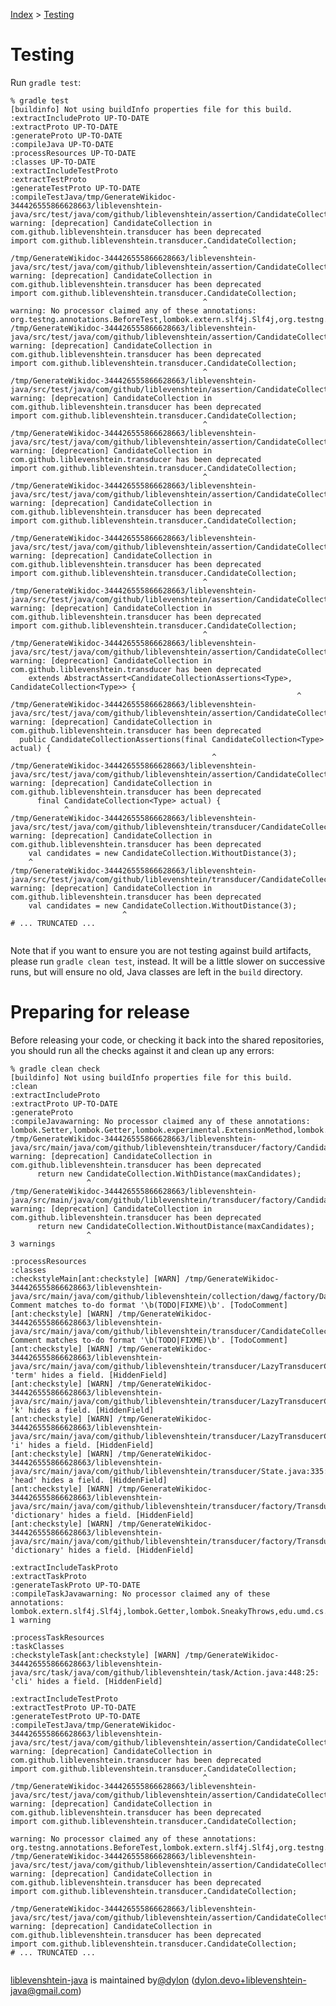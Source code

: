 [Index](index.md) > [Testing](testing.md)

# Testing

Run `gradle test`:

```
% gradle test
[buildinfo] Not using buildInfo properties file for this build.
:extractIncludeProto UP-TO-DATE
:extractProto UP-TO-DATE
:generateProto UP-TO-DATE
:compileJava UP-TO-DATE
:processResources UP-TO-DATE
:classes UP-TO-DATE
:extractIncludeTestProto
:extractTestProto
:generateTestProto UP-TO-DATE
:compileTestJava/tmp/GenerateWikidoc-344426555866628663/liblevenshtein-java/src/test/java/com/github/liblevenshtein/assertion/CandidateCollectionAssertions.java:5: warning: [deprecation] CandidateCollection in com.github.liblevenshtein.transducer has been deprecated
import com.github.liblevenshtein.transducer.CandidateCollection;
                                           ^
/tmp/GenerateWikidoc-344426555866628663/liblevenshtein-java/src/test/java/com/github/liblevenshtein/assertion/CandidateCollectionAssertionsTest.java:12: warning: [deprecation] CandidateCollection in com.github.liblevenshtein.transducer has been deprecated
import com.github.liblevenshtein.transducer.CandidateCollection;
                                           ^
warning: No processor claimed any of these annotations: org.testng.annotations.BeforeTest,lombok.extern.slf4j.Slf4j,org.testng.annotations.DataProvider,lombok.Getter,org.testng.annotations.BeforeClass,lombok.RequiredArgsConstructor,org.testng.annotations.BeforeMethod,org.testng.annotations.Test
/tmp/GenerateWikidoc-344426555866628663/liblevenshtein-java/src/test/java/com/github/liblevenshtein/assertion/CandidateCollectionAssertions.java:5: warning: [deprecation] CandidateCollection in com.github.liblevenshtein.transducer has been deprecated
import com.github.liblevenshtein.transducer.CandidateCollection;
                                           ^
/tmp/GenerateWikidoc-344426555866628663/liblevenshtein-java/src/test/java/com/github/liblevenshtein/assertion/CandidateCollectionAssertionsTest.java:12: warning: [deprecation] CandidateCollection in com.github.liblevenshtein.transducer has been deprecated
import com.github.liblevenshtein.transducer.CandidateCollection;
                                           ^
/tmp/GenerateWikidoc-344426555866628663/liblevenshtein-java/src/test/java/com/github/liblevenshtein/assertion/CandidateCollectionAssertions.java:5: warning: [deprecation] CandidateCollection in com.github.liblevenshtein.transducer has been deprecated
import com.github.liblevenshtein.transducer.CandidateCollection;
                                           ^
/tmp/GenerateWikidoc-344426555866628663/liblevenshtein-java/src/test/java/com/github/liblevenshtein/assertion/CandidateCollectionAssertionsTest.java:12: warning: [deprecation] CandidateCollection in com.github.liblevenshtein.transducer has been deprecated
import com.github.liblevenshtein.transducer.CandidateCollection;
                                           ^
/tmp/GenerateWikidoc-344426555866628663/liblevenshtein-java/src/test/java/com/github/liblevenshtein/assertion/CandidateCollectionAssertions.java:5: warning: [deprecation] CandidateCollection in com.github.liblevenshtein.transducer has been deprecated
import com.github.liblevenshtein.transducer.CandidateCollection;
                                           ^
/tmp/GenerateWikidoc-344426555866628663/liblevenshtein-java/src/test/java/com/github/liblevenshtein/assertion/CandidateCollectionAssertionsTest.java:12: warning: [deprecation] CandidateCollection in com.github.liblevenshtein.transducer has been deprecated
import com.github.liblevenshtein.transducer.CandidateCollection;
                                           ^
/tmp/GenerateWikidoc-344426555866628663/liblevenshtein-java/src/test/java/com/github/liblevenshtein/assertion/CandidateCollectionAssertions.java:12: warning: [deprecation] CandidateCollection in com.github.liblevenshtein.transducer has been deprecated
    extends AbstractAssert<CandidateCollectionAssertions<Type>, CandidateCollection<Type>> {
                                                                ^
/tmp/GenerateWikidoc-344426555866628663/liblevenshtein-java/src/test/java/com/github/liblevenshtein/assertion/CandidateCollectionAssertions.java:18: warning: [deprecation] CandidateCollection in com.github.liblevenshtein.transducer has been deprecated
  public CandidateCollectionAssertions(final CandidateCollection<Type> actual) {
                                             ^
/tmp/GenerateWikidoc-344426555866628663/liblevenshtein-java/src/test/java/com/github/liblevenshtein/assertion/CandidateCollectionAssertions.java:29: warning: [deprecation] CandidateCollection in com.github.liblevenshtein.transducer has been deprecated
      final CandidateCollection<Type> actual) {
            ^
/tmp/GenerateWikidoc-344426555866628663/liblevenshtein-java/src/test/java/com/github/liblevenshtein/transducer/CandidateCollectionTest.java:14: warning: [deprecation] CandidateCollection in com.github.liblevenshtein.transducer has been deprecated
    val candidates = new CandidateCollection.WithoutDistance(3);
    ^
/tmp/GenerateWikidoc-344426555866628663/liblevenshtein-java/src/test/java/com/github/liblevenshtein/transducer/CandidateCollectionTest.java:14: warning: [deprecation] CandidateCollection in com.github.liblevenshtein.transducer has been deprecated
    val candidates = new CandidateCollection.WithoutDistance(3);
                         ^
# ... TRUNCATED ...


```

Note that if you want to ensure you are not testing against build artifacts,
please run `gradle clean test`, instead.  It will be a little slower on
successive runs, but will ensure no old, Java classes are left in the `build`
directory.

# Preparing for release

Before releasing your code, or checking it back into the shared repositories,
you should run all the checks against it and clean up any errors:

```
% gradle clean check
[buildinfo] Not using buildInfo properties file for this build.
:clean
:extractIncludeProto
:extractProto UP-TO-DATE
:generateProto
:compileJavawarning: No processor claimed any of these annotations: lombok.Setter,lombok.Getter,lombok.experimental.ExtensionMethod,lombok.NonNull,lombok.RequiredArgsConstructor,lombok.EqualsAndHashCode,lombok.Value,lombok.extern.slf4j.Slf4j,lombok.Data,lombok.ToString,lombok.AllArgsConstructor,lombok.NoArgsConstructor
/tmp/GenerateWikidoc-344426555866628663/liblevenshtein-java/src/main/java/com/github/liblevenshtein/transducer/factory/CandidateCollectionBuilder.java:50: warning: [deprecation] CandidateCollection in com.github.liblevenshtein.transducer has been deprecated
      return new CandidateCollection.WithDistance(maxCandidates);
                 ^
/tmp/GenerateWikidoc-344426555866628663/liblevenshtein-java/src/main/java/com/github/liblevenshtein/transducer/factory/CandidateCollectionBuilder.java:70: warning: [deprecation] CandidateCollection in com.github.liblevenshtein.transducer has been deprecated
      return new CandidateCollection.WithoutDistance(maxCandidates);
                 ^
3 warnings

:processResources
:classes
:checkstyleMain[ant:checkstyle] [WARN] /tmp/GenerateWikidoc-344426555866628663/liblevenshtein-java/src/main/java/com/github/liblevenshtein/collection/dawg/factory/DawgFactory.java:82: Comment matches to-do format '\b(TODO|FIXME)\b'. [TodoComment]
[ant:checkstyle] [WARN] /tmp/GenerateWikidoc-344426555866628663/liblevenshtein-java/src/main/java/com/github/liblevenshtein/transducer/CandidateCollection.java:56: Comment matches to-do format '\b(TODO|FIXME)\b'. [TodoComment]
[ant:checkstyle] [WARN] /tmp/GenerateWikidoc-344426555866628663/liblevenshtein-java/src/main/java/com/github/liblevenshtein/transducer/LazyTransducerCollection.java:235:20: 'term' hides a field. [HiddenField]
[ant:checkstyle] [WARN] /tmp/GenerateWikidoc-344426555866628663/liblevenshtein-java/src/main/java/com/github/liblevenshtein/transducer/LazyTransducerCollection.java:236:17: 'k' hides a field. [HiddenField]
[ant:checkstyle] [WARN] /tmp/GenerateWikidoc-344426555866628663/liblevenshtein-java/src/main/java/com/github/liblevenshtein/transducer/LazyTransducerCollection.java:237:17: 'i' hides a field. [HiddenField]
[ant:checkstyle] [WARN] /tmp/GenerateWikidoc-344426555866628663/liblevenshtein-java/src/main/java/com/github/liblevenshtein/transducer/State.java:335:54: 'head' hides a field. [HiddenField]
[ant:checkstyle] [WARN] /tmp/GenerateWikidoc-344426555866628663/liblevenshtein-java/src/main/java/com/github/liblevenshtein/transducer/factory/TransducerBuilder.java:138:74: 'dictionary' hides a field. [HiddenField]
[ant:checkstyle] [WARN] /tmp/GenerateWikidoc-344426555866628663/liblevenshtein-java/src/main/java/com/github/liblevenshtein/transducer/factory/TransducerBuilder.java:147:41: 'dictionary' hides a field. [HiddenField]

:extractIncludeTaskProto
:extractTaskProto
:generateTaskProto UP-TO-DATE
:compileTaskJavawarning: No processor claimed any of these annotations: lombok.extern.slf4j.Slf4j,lombok.Getter,lombok.SneakyThrows,edu.umd.cs.findbugs.annotations.SuppressFBWarnings
1 warning

:processTaskResources
:taskClasses
:checkstyleTask[ant:checkstyle] [WARN] /tmp/GenerateWikidoc-344426555866628663/liblevenshtein-java/src/task/java/com/github/liblevenshtein/task/Action.java:448:25: 'cli' hides a field. [HiddenField]

:extractIncludeTestProto
:extractTestProto UP-TO-DATE
:generateTestProto UP-TO-DATE
:compileTestJava/tmp/GenerateWikidoc-344426555866628663/liblevenshtein-java/src/test/java/com/github/liblevenshtein/assertion/CandidateCollectionAssertions.java:5: warning: [deprecation] CandidateCollection in com.github.liblevenshtein.transducer has been deprecated
import com.github.liblevenshtein.transducer.CandidateCollection;
                                           ^
/tmp/GenerateWikidoc-344426555866628663/liblevenshtein-java/src/test/java/com/github/liblevenshtein/assertion/CandidateCollectionAssertionsTest.java:12: warning: [deprecation] CandidateCollection in com.github.liblevenshtein.transducer has been deprecated
import com.github.liblevenshtein.transducer.CandidateCollection;
                                           ^
warning: No processor claimed any of these annotations: org.testng.annotations.BeforeTest,lombok.extern.slf4j.Slf4j,org.testng.annotations.DataProvider,lombok.Getter,org.testng.annotations.BeforeClass,lombok.RequiredArgsConstructor,org.testng.annotations.BeforeMethod,org.testng.annotations.Test
/tmp/GenerateWikidoc-344426555866628663/liblevenshtein-java/src/test/java/com/github/liblevenshtein/assertion/CandidateCollectionAssertions.java:5: warning: [deprecation] CandidateCollection in com.github.liblevenshtein.transducer has been deprecated
import com.github.liblevenshtein.transducer.CandidateCollection;
                                           ^
/tmp/GenerateWikidoc-344426555866628663/liblevenshtein-java/src/test/java/com/github/liblevenshtein/assertion/CandidateCollectionAssertionsTest.java:12: warning: [deprecation] CandidateCollection in com.github.liblevenshtein.transducer has been deprecated
import com.github.liblevenshtein.transducer.CandidateCollection;
# ... TRUNCATED ...


```

[liblevenshtein-java][github-repo] is maintained by[@dylon][github-author] ([dylon.devo+liblevenshtein-java@gmail.com][github-email])

[coursera-automata]: https://class.coursera.org/automata "Jeffrey Ullman (Coursera)"
[coursera-compilers]: https://class.coursera.org/compilers "Alex Aiken (Coursera)"
[coursera-nlp]: https://class.coursera.org/nlp "Dan Jurafsky and Chris Manning (Coursera)"
[damn-cool-algos-levenshtein-automata-2010]: http://blog.notdot.net/2010/07/Damn-Cool-Algorithms-Levenshtein-Automata "Nick Johnson (2010)"
[dict-compress-dawg-2011]: http://stevehanov.ca/blog/index.php?id=115 "Steve Hanov (2011)"
[fast-easy-correct-trie-2011]: http://stevehanov.ca/blog/index.php?id=114 "Steve Hanov (2011)"
[fast-string-correction-2002]: http://citeseerx.ist.psu.edu/viewdoc/summary?doi=10.1.1.16.652 "Klaus Schulz and Stoyan Mihov (2002)"
[incremental-construction-dawg-2000]: http://dl.acm.org/citation.cfm?id=971842 "Jan Daciuk, Bruce W. Watson, Stoyan Mihov, and Richard E. Watson (2000)"
[klaus-schulz]: http://www.cis.uni-muenchen.de/people/schulz.html "Klaus Schulz"
[lucene-fuzzy-2011]: http://blog.mikemccandless.com/2011/03/lucenes-fuzzyquery-is-100-times-faster.html "Michael McCandless (2011)"
[moman]: https://sites.google.com/site/rrettesite/moman "Moman"
[rao-li]: http://www.usca.edu/math/~mathdept/rli/ "Dr. Rao Li"
[stoyan-mihov]: http://www.lml.bas.bg/~stoyan/ "Stoyan Mihov"
[universal-automata-2005]: http://www.fmi.uni-sofia.bg/fmi/logic/theses/mitankin-en.pdf "Petar Nikolaev Mitankin (2005)"
[usca]: http://web.usca.edu/ "University of South Carolina Aiken"

[live-demo]: http://universal-automata.github.io/liblevenshtein/

[github-author]: https://github.com/dylon "Dylon Edwards <dylon.devo+liblevenshtein-java@gmail.com>"
[github-demo]: http://universal-automata.github.io/liblevenshtein/ "liblevenshtein demo"
[github-email]: mailto:dylon.devo+liblevenshtein-java@gmail.com "Dylon Edwards <dylon.devo+liblevenshtein-java@gmail.com>"
[github-repo]: https://github.com/universal-automata/liblevenshtein-java/ "universal-automata/liblevenshtein-java"

[wikipedia-damerau-levenshtein-distance]: https://en.wikipedia.org/wiki/Damerau%E2%80%93Levenshtein_distance "Damerau–Levenshtein distance"
[wikipedia-levenshtein-distance]: https://en.wikipedia.org/wiki/Levenshtein_distance "Levenshtein distance"

[master-branch]: https://github.com/universal-automata/liblevenshtein-java/tree/master
[release-branch]: https://github.com/universal-automata/liblevenshtein-java/tree/release

[wiki]: https://github.com/universal-automata/liblevenshtein-java/blob/gh-pages/docs/wiki/3.0.0-alpha.1/index.md "liblevenshtein 3.0.0-alpha.1 Wiki"
[javadoc]: http://universal-automata.github.io/liblevenshtein-java/docs/javadoc/3.0.0-alpha.1/index.html "liblevenshtein 3.0.0-alpha.1 API"
[tagged-source]: https://github.com/universal-automata/liblevenshtein-java/tree/3.0.0-alpha.1/src "liblevenshtein 3.0.0-alpha.1"

[java-lib]: https://github.com/universal-automata/liblevenshtein-java "liblevenshtein-java"
[java-cli]: https://github.com/universal-automata/liblevenshtein-java-cli "liblevenshtein-java-cli"
[java-cli-readme]: https://github.com/universal-automata/liblevenshtein-java-cli/blob/master/README.md "liblevenshtein-java-cli, README.md"

[javadoc/Iterable]: https://docs.oracle.com/javase/8/docs/api/java/lang/Iterable.html?is-external=true "java.lang.Iterable"
[javadoc/Iterator.next()]: https://docs.oracle.com/javase/8/docs/api/java/util/Iterator.html#next-- "java.util.Iterator.next()"
[javadoc/Iterator]: https://docs.oracle.com/javase/8/docs/api/java/util/Iterator.html "java.util.Iterator"
[javadoc/String]: https://docs.oracle.com/javase/8/docs/api/java/lang/String.html "java.lang.String"

[javadoc/Algorithm.MERGE_AND_SPLIT]: http://universal-automata.github.io/liblevenshtein-java/docs/javadoc/3.0.0-alpha.1/com/github/liblevenshtein/transducer/Algorithm.html#MERGE_AND_SPLIT "Algorithm.MERGE_AND_SPLIT"
[javadoc/Algorithm.STANDARD]: http://universal-automata.github.io/liblevenshtein-java/docs/javadoc/3.0.0-alpha.1/com/github/liblevenshtein/transducer/Algorithm.html#STANDARD "Algorithm.STANDARD"
[javadoc/Algorithm.TRANSPOSITION]: http://universal-automata.github.io/liblevenshtein-java/docs/javadoc/3.0.0-alpha.1/com/github/liblevenshtein/transducer/Algorithm.html#TRANSPOSITION "Algorithm.TRANSPOSITION"
[javadoc/ICandidateCollection]: http://universal-automata.github.io/liblevenshtein-java/docs/javadoc/3.0.0-alpha.1/com/github/liblevenshtein/transducer/ICandidateCollection.html "ICandidateCollection"
[javadoc/ITransducer.transduce(String)]: http://universal-automata.github.io/liblevenshtein-java/docs/javadoc/3.0.0-alpha.1/com/github/liblevenshtein/transducer/ITransducer.html#transduce-java.lang.String- "ITransducer.transduce(String):ICandidateCollection"
[javadoc/ITransducer.transduce(String,int)]: http://universal-automata.github.io/liblevenshtein-java/docs/javadoc/3.0.0-alpha.1/com/github/liblevenshtein/transducer/ITransducer.html#transduce-java.lang.String-int- "ITransducer.transduce(String,int):ICandidateCollection"
[javadoc/MemoizedMergeAndSplit.between(String,String)]: http://universal-automata.github.io/liblevenshtein-java/docs/javadoc/3.0.0-alpha.1/com/github/liblevenshtein/distance/MemoizedMergeAndSplit.html "MemoizedMergeAndSplit.between(String,String):int"
[javadoc/MemoizedStandard.between(String,String)]: http://universal-automata.github.io/liblevenshtein-java/docs/javadoc/3.0.0-alpha.1/com/github/liblevenshtein/distance/MemoizedStandard.html "MemoizedStandard.between(String,String):int"
[javadoc/MemoizedTransposition.between(String,String)]: http://universal-automata.github.io/liblevenshtein-java/docs/javadoc/3.0.0-alpha.1/com/github/liblevenshtein/distance/MemoizedTransposition.html "MemoizedTransposition.between(String,String):int"
[javadoc/TransducerBuilder.algorithm(Algorithm)]: http://universal-automata.github.io/liblevenshtein-java/docs/javadoc/3.0.0-alpha.1/com/github/liblevenshtein/transducer/factory/TransducerBuilder.html#algorithm-com.github.liblevenshtein.Algorithm- "TransducerBuilder.algorithm(Algorithm):TransducerBuilder"
[javadoc/TransducerBuilder.build()]: http://universal-automata.github.io/liblevenshtein-java/docs/javadoc/3.0.0-alpha.1/com/github/liblevenshtein/transducer/factory/TransducerBuilder.html#build-- "TransducerBuilder.build():ITransducer"
[javadoc/TransducerBuilder.defaultMaxDistance(int)]: http://universal-automata.github.io/liblevenshtein-java/docs/javadoc/3.0.0-alpha.1/com/github/liblevenshtein/transducer/factory/TransducerBuilder.html#defaultMaxDistance-int- "TransducerBuilder.defaultMaxDistance(int):TransducerBuilder"
[javadoc/TransducerBuilder.dictionary(Collection)]: http://universal-automata.github.io/liblevenshtein-java/docs/javadoc/3.0.0-alpha.1/com/github/liblevenshtein/transducer/factory/TransducerBuilder.html#dictionary-java.util.Collection- "TransducerBuilder.dictionary(Collection):TransducerBuilder"
[javadoc/TransducerBuilder.dictionary(Collection,boolean)]: http://universal-automata.github.io/liblevenshtein-java/docs/javadoc/3.0.0-alpha.1/com/github/liblevenshtein/transducer/factory/TransducerBuilder.html#dictionary-java.util.Collection-boolean- "TransducerBuilder.dictionary(Collection,boolean):TransducerBuilder"
[javadoc/TransducerBuilder.includeDistance(boolean)]: http://universal-automata.github.io/liblevenshtein-java/docs/javadoc/3.0.0-alpha.1/com/github/liblevenshtein/transducer/factory/TransducerBuilder.html#includeDistance-boolean- "TransducerBuilder.includeDistance(boolean):TransducerBuilder"
[javadoc/TransducerBuilder.maxCandidates(int)]: http://universal-automata.github.io/liblevenshtein-java/docs/javadoc/3.0.0-alpha.1/com/github/liblevenshtein/transducer/factory/TransducerBuilder.html#maxCandidates-int- "TransducerBuilder.maxCandidates(int):TransducerBuilder"

[src/Candidate]: https://github.com/universal-automata/liblevenshtein-java/blob/master/src/main/java/com/github/liblevenshtein/transducer/Candidate.java "Candidate.java"
[src/ITransducer]: https://github.com/universal-automata/liblevenshtein-java/blob/3.0.0-alpha.1/src/main/java/com/github/liblevenshtein/transducer/factory/TransducerBuilder.java "TransducerBuilder.java"
[src/TransducerBuilder.java]: https://github.com/universal-automata/liblevenshtein-java/blob/3.0.0-alpha.1/src/main/java/com/github/liblevenshtein/transducer/factory/TransducerBuilder.java "TransducerBuilder.java"
[src/build.gradle]: https://github.com/universal-automata/liblevenshtein-java/blob/3.0.0-alpha.1/build.gradle "build.gradle"

[top-20-most-common-english-words.txt]: https://raw.githubusercontent.com/universal-automata/liblevenshtein-java/3.0.0-alpha.1/src/test/resources/top-20-most-common-english-words.txt "top-20-most-common-english-words.txt"
